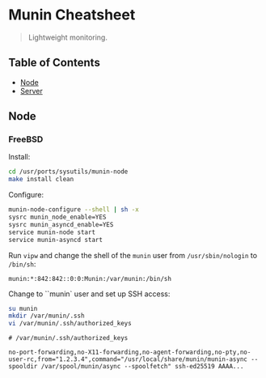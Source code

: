 # Munin Cheatsheet
> Lightweight monitoring.

## Table of Contents

- [Node](#node)
- [Server](#server)

## Node

### FreeBSD

Install:

```bash
cd /usr/ports/sysutils/munin-node
make install clean
```

Configure:

```bash
munin-node-configure --shell | sh -x
sysrc munin_node_enable=YES
sysrc munin_asyncd_enable=YES
service munin-node start
service munin-asyncd start
```

Run `vipw` and change the shell of the `munin` user from `/usr/sbin/nologin` to `/bin/sh`:

```
munin:*:842:842::0:0:Munin:/var/munin:/bin/sh
```

Change to ``munin` user and set up SSH access:

```bash
su munin
mkdir /var/munin/.ssh
vi /var/munin/.ssh/authorized_keys
```

```
# /var/munin/.ssh/authorized_keys

no-port-forwarding,no-X11-forwarding,no-agent-forwarding,no-pty,no-user-rc,from="1.2.3.4",command="/usr/local/share/munin/munin-async --spooldir /var/spool/munin/async --spoolfetch" ssh-ed25519 AAAA...
```
